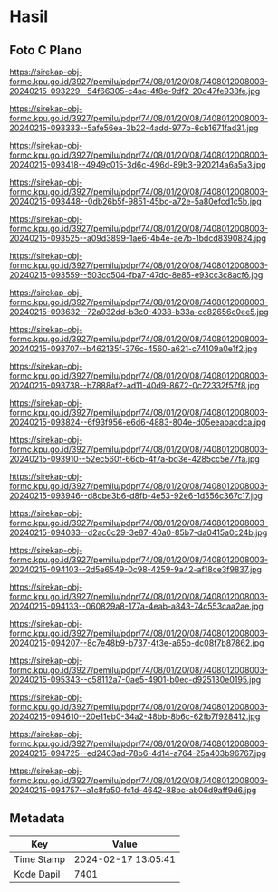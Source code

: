 # Hasil

## Foto C Plano

https://sirekap-obj-formc.kpu.go.id/3927/pemilu/pdpr/74/08/01/20/08/7408012008003-20240215-093229--54f66305-c4ac-4f8e-9df2-20d47fe938fe.jpg

https://sirekap-obj-formc.kpu.go.id/3927/pemilu/pdpr/74/08/01/20/08/7408012008003-20240215-093333--5afe56ea-3b22-4add-977b-6cb1671fad31.jpg

https://sirekap-obj-formc.kpu.go.id/3927/pemilu/pdpr/74/08/01/20/08/7408012008003-20240215-093418--4949c015-3d6c-496d-89b3-920214a6a5a3.jpg

https://sirekap-obj-formc.kpu.go.id/3927/pemilu/pdpr/74/08/01/20/08/7408012008003-20240215-093448--0db26b5f-9851-45bc-a72e-5a80efcd1c5b.jpg

https://sirekap-obj-formc.kpu.go.id/3927/pemilu/pdpr/74/08/01/20/08/7408012008003-20240215-093525--a09d3899-1ae6-4b4e-ae7b-1bdcd8390824.jpg

https://sirekap-obj-formc.kpu.go.id/3927/pemilu/pdpr/74/08/01/20/08/7408012008003-20240215-093559--503cc504-fba7-47dc-8e85-e93cc3c8acf6.jpg

https://sirekap-obj-formc.kpu.go.id/3927/pemilu/pdpr/74/08/01/20/08/7408012008003-20240215-093632--72a932dd-b3c0-4938-b33a-cc82656c0ee5.jpg

https://sirekap-obj-formc.kpu.go.id/3927/pemilu/pdpr/74/08/01/20/08/7408012008003-20240215-093707--b462135f-376c-4560-a621-c74109a0e1f2.jpg

https://sirekap-obj-formc.kpu.go.id/3927/pemilu/pdpr/74/08/01/20/08/7408012008003-20240215-093738--b7888af2-ad11-40d9-8672-0c72332f57f8.jpg

https://sirekap-obj-formc.kpu.go.id/3927/pemilu/pdpr/74/08/01/20/08/7408012008003-20240215-093824--6f93f956-e6d6-4883-804e-d05eeabacdca.jpg

https://sirekap-obj-formc.kpu.go.id/3927/pemilu/pdpr/74/08/01/20/08/7408012008003-20240215-093910--52ec560f-66cb-4f7a-bd3e-4285cc5e77fa.jpg

https://sirekap-obj-formc.kpu.go.id/3927/pemilu/pdpr/74/08/01/20/08/7408012008003-20240215-093946--d8cbe3b6-d8fb-4e53-92e6-1d556c367c17.jpg

https://sirekap-obj-formc.kpu.go.id/3927/pemilu/pdpr/74/08/01/20/08/7408012008003-20240215-094033--d2ac6c29-3e87-40a0-85b7-da0415a0c24b.jpg

https://sirekap-obj-formc.kpu.go.id/3927/pemilu/pdpr/74/08/01/20/08/7408012008003-20240215-094103--2d5e6549-0c98-4259-9a42-af18ce3f9837.jpg

https://sirekap-obj-formc.kpu.go.id/3927/pemilu/pdpr/74/08/01/20/08/7408012008003-20240215-094133--060829a8-177a-4eab-a843-74c553caa2ae.jpg

https://sirekap-obj-formc.kpu.go.id/3927/pemilu/pdpr/74/08/01/20/08/7408012008003-20240215-094207--8c7e48b9-b737-4f3e-a65b-dc08f7b87862.jpg

https://sirekap-obj-formc.kpu.go.id/3927/pemilu/pdpr/74/08/01/20/08/7408012008003-20240215-095343--c58112a7-0ae5-4901-b0ec-d925130e0195.jpg

https://sirekap-obj-formc.kpu.go.id/3927/pemilu/pdpr/74/08/01/20/08/7408012008003-20240215-094610--20e11eb0-34a2-48bb-8b6c-62fb7f928412.jpg

https://sirekap-obj-formc.kpu.go.id/3927/pemilu/pdpr/74/08/01/20/08/7408012008003-20240215-094725--ed2403ad-78b6-4d14-a764-25a403b96767.jpg

https://sirekap-obj-formc.kpu.go.id/3927/pemilu/pdpr/74/08/01/20/08/7408012008003-20240215-094757--a1c8fa50-fc1d-4642-88bc-ab06d9aff9d6.jpg


## Metadata

| Key        | Value               |
| ---------- | ------------------- |
| Time Stamp | 2024-02-17 13:05:41 |
| Kode Dapil | 7401                |



